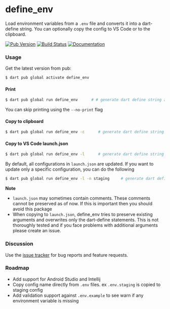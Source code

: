 define_env
======

Load environment variables from a `.env` file and converts it into a dart-define string. You can
optionally copy the config to VS Code or to the clipboard.

[![Pub Version][pub-badge]][pub]
[![Build Status][ci-badge]][ci]
[![Documentation][dartdocs-badge]][dartdocs]


[ci-badge]: https://github.com/ibrahim-mubarak/define_env/workflows/define_env/badge.svg

[ci]: https://github.com/ibrahim-mubarak/define_env/actions

[pub-badge]: https://img.shields.io/pub/v/define_env.svg

[pub]: https://pub.dartlang.org/packages/define_env

[dartdocs-badge]: https://img.shields.io/badge/dartdocs-reference-blue.svg

[dartdocs]: http://www.dartdocs.org/documentation/define_env/latest

### Usage

Get the latest version from pub:

```sh
$ dart pub global activate define_env
```

#### Print

```sh
$ dart pub global run define_env      # # generate dart define string and print it to stdout
```

You can skip printing using the `--no-print` flag

#### Copy to clipboard

```sh
$ dart pub global run define_env -c      # generate dart define string and copy to clipboard 
```

#### Copy to VS Code launch.json

```sh
$ dart pub global run define_env -l      # generate dart define string and copy it to launch.json
```

By default, all configurations in `launch.json` are updated. If you want to update only a specific
configuration, you can do the following

```sh
$ dart pub global run define_env -l -n staging     # generate dart define string and copy it to "staging" configuration in launch.json
```

**Note**

- `launch.json` may sometimes contain comments. These comments cannot be preserved as of now. If
  this is important then you should avoid this package
- When copying to `launch.json`, define_env tries to preserve existing arguments and overwrites only
  the dart-define statements. This is not thoroughly tested and if you face problems with additional
  arguments please create an issue.

### Discussion

Use the [issue tracker][tracker] for bug reports and feature requests.

[tracker]: https://github.com/ibrahim-mubarak/define_env/issues

### Roadmap

- Add support for Android Studio and Intellij
- Copy config name directly from `.env` files. ex `.env.staging` is copied to staging config
- Add validation support against `.env.example` to see warn if any environment variable is missing